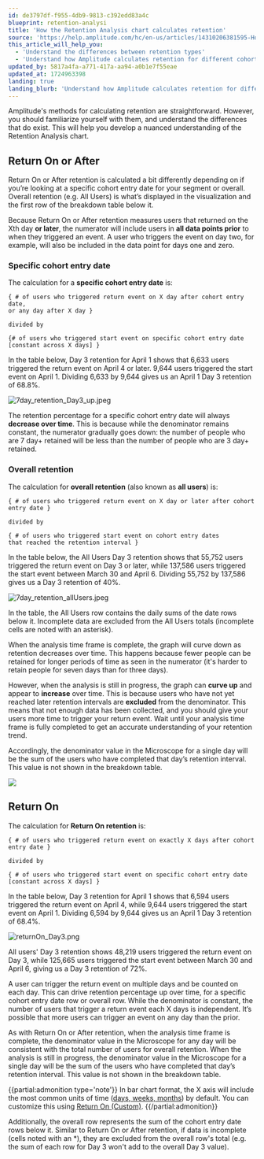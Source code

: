 ```yaml
---
id: de3797df-f955-4db9-9813-c392edd83a4c
blueprint: retention-analysi
title: 'How the Retention Analysis chart calculates retention'
source: 'https://help.amplitude.com/hc/en-us/articles/14310206381595-How-the-Retention-Analysis-chart-calculates-retention'
this_article_will_help_you:
  - 'Understand the differences between retention types'
  - 'Understand how Amplitude calculates retention for different cohorts'
updated_by: 5817a4fa-a771-417a-aa94-a0b1e7f55eae
updated_at: 1724963398
landing: true
landing_blurb: 'Understand how Amplitude calculates retention for different cohorts'
---
```

Amplitude's methods for calculating retention are straightforward. However, you should familiarize yourself with them, and understand the differences that do exist. This will help you develop a nuanced understanding of the Retention Analysis chart.

## Return On or After

Return On or After retention is calculated a bit differently depending on if you’re looking at a specific cohort entry date for your segment or overall. Overall retention (e.g. All Users) is what’s displayed in the visualization and the first row of the breakdown table below it.

Because Return On or After retention measures users that returned on the Xth day **or later**, the numerator will include users in **all data points prior** to when they triggered an event. A user who triggers the event on day two, for example, will also be included in the data point for days one and zero.

### Specific cohort entry date

The calculation for a **specific cohort entry date** is:

```
{ # of users who triggered return event on X day after cohort entry date,   
or any day after X day }  
  
divided by  
  
{# of users who triggered start event on specific cohort entry date  
[constant across X days] }
```

In the table below, Day 3 retention for April 1 shows that 6,633 users triggered the return event on April 4 or later. 9,644 users triggered the start event on April 1. Dividing 6,633 by 9,644 gives us an April 1 Day 3 retention of 68.8%.

![7day_retention_Day3_up.jpeg](/docs/output/img/retention-analysis/7day-retention-day3-up-jpeg.jpeg)

The retention percentage for a specific cohort entry date will always **decrease over time**. This is because while the denominator remains constant, the numerator gradually goes down: the number of people who are 7 day+ retained will be less than the number of people who are 3 day+ retained. 

### Overall retention

The calculation for **overall retention** (also known as **all users**) is:

```
{ # of users who triggered return event on X day or later after cohort entry date }  
  
divided by  
  
{ # of users who triggered start event on cohort entry dates   
that reached the retention interval }
```

In the table below, the All Users Day 3 retention shows that 55,752 users triggered the return event on Day 3 or later, while 137,586 users triggered the start event between March 30 and April 6. Dividing 55,752 by 137,586 gives us a Day 3 retention of 40%. 

![7day_retention_allUsers.jpeg](/docs/output/img/retention-analysis/7day-retention-allusers-jpeg.jpeg)

In the table, the All Users row contains the daily sums of the date rows below it. Incomplete data are excluded from the All Users totals (incomplete cells are noted with an asterisk).

When the analysis time frame is complete, the graph will curve down as retention decreases over time. This happens because fewer people can be retained for longer periods of time as seen in the numerator (it's harder to retain people for seven days than for three days).

However, when the analysis is still in progress, the graph can **curve up** and appear to **increase** over time. This is because users who have not yet reached later retention intervals are **excluded** from the denominator. This means that not enough data has been collected, and you should give your users more time to trigger your return event. Wait until your analysis time frame is fully completed to get an accurate understanding of your retention trend.

Accordingly, the denominator value in the Microscope for a single day will be the sum of the users who have completed that day’s retention interval. This value is not shown in the breakdown table.

![](/docs/output/img/retention-analysis/i9GRGIY6n-UT9VyUMTrr0fAGUoEDqEwPYAmYaj0G2qMOi4tpTeeyWSB39W051OuDgOxkTAUace1Lureo0GurkEmiA53YwD1OjfcLS8MWagNojgyqhotTHMiOA8qAo2DlaOSBDZaioWWBFxwiwHpyMY4)

## Return On

The calculation for **Return On retention** is:

```
{ # of users who triggered return event on exactly X days after cohort entry date }  
  
divided by  
  
{ # of users who triggered start event on specific cohort entry date  
[constant across X days] }
```

In the table below, Day 3 retention for April 1 shows that 6,594 users triggered the return event on April 4, while 9,644 users triggered the start event on April 1. Dividing 6,594 by 9,644 gives us an April 1 Day 3 retention of 68.4%.

![returnOn_Day3.png](/docs/output/img/retention-analysis/returnon-day3-png.png)

All users' Day 3 retention shows 48,219 users triggered the return event on Day 3, while 125,665 users triggered the start event between March 30 and April 6, giving us a Day 3 retention of 72%.   

A user can trigger the return event on multiple days and be counted on each day. This can drive retention percentage up over time, for a specific cohort entry date row or overall row. While the denominator is constant, the number of users that trigger a return event each X days is independent. It’s possible that more users can trigger an event on any day than the prior.  

As with Return On or After retention, when the analysis time frame is complete, the denominator value in the Microscope for any day will be consistent with the total number of users for overall retention. When the analysis is still in progress, the denominator value in the Microscope for a single day will be the sum of the users who have completed that day’s retention interval. This value is not shown in the breakdown table.

{{partial:admonition type='note'}}
In bar chart format, the X axis will include the most common units of time ([days, weeks, months](/docs/analytics/charts/retention-analysis/retention-analysis-time)) by default. You can customize this using [Return On (Custom)](https://help.amplitude.com/hc/en-us/articles/4402840087181#h_01FA68RVF9FY09M7BXB66SGVWX).
{{/partial:admonition}}

Additionally, the overall row represents the sum of the cohort entry date rows below it. Similar to Return On or After retention, if data is incomplete (cells noted with an \*), they are excluded from the overall row's total (e.g. the sum of each row for Day 3 won't add to the overall Day 3 value).